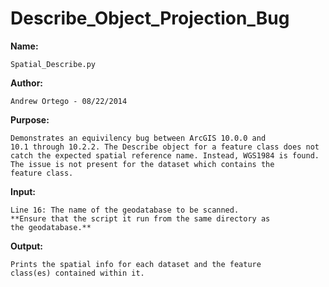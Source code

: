 # Describe_Object_Projection_Bug

**Name:**

    Spatial_Describe.py

**Author:**

    Andrew Ortego - 08/22/2014

**Purpose:**

    Demonstrates an equivilency bug between ArcGIS 10.0.0 and 
    10.1 through 10.2.2. The Describe object for a feature class does not 
    catch the expected spatial reference name. Instead, WGS1984 is found.
    The issue is not present for the dataset which contains the
    feature class.

**Input:**

    Line 16: The name of the geodatabase to be scanned.
    **Ensure that the script it run from the same directory as
    the geodatabase.**

**Output:**

    Prints the spatial info for each dataset and the feature
    class(es) contained within it.

